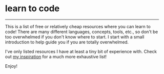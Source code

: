 # learn to code
------------
This is a list of free or relatively cheap resources where you can learn to code! There are many different languages, concepts, tools, etc., so don't be too overwhelmed if you don't know where to start. I start with a small introduction to help guide you if you are totally overwhelmed.

I've only listed resources I have at least a tiny bit of experience with. Check out [my inspiration](https://github.com/Michael0x2a/curated-programming-resources) for a much more exhaustive list!

Enjoy!
